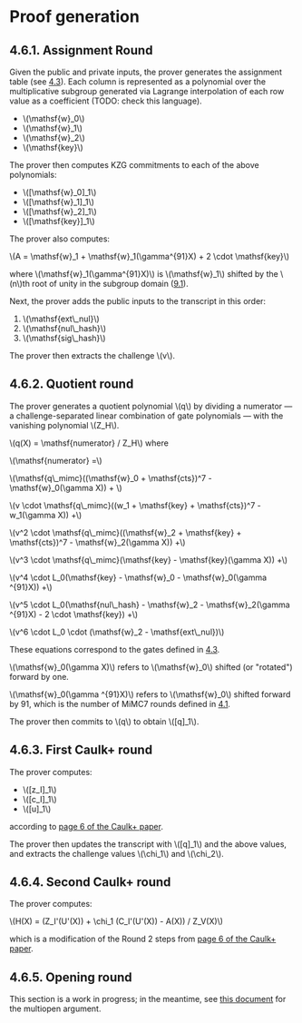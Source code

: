 # Proof generation

## 4.6.1. Assignment Round

Given the public and private inputs, the prover generates the assignment table
(see [4.3](./circuit_and_gates.html)). Each column is represented as a
polynomial over the multiplicative subgroup generated via Lagrange
interpolation of each row value as a coefficient (TODO: check this language).

- \\(\mathsf{w}_0\\)
- \\(\mathsf{w}_1\\)
- \\(\mathsf{w}_2\\)
- \\(\mathsf{key}\\)

The prover then computes KZG commitments to each of the above polynomials:

- \\([\mathsf{w}_0]_1\\)
- \\([\mathsf{w}_1]_1\\)
- \\([\mathsf{w}_2]_1\\)
- \\([\mathsf{key}]_1\\)

The prover also computes:

\\(A = \mathsf{w}_1 + \mathsf{w}_1(\gamma^{91}X) + 2 \cdot \mathsf{key}\\)

<!--let omega_pow_rotation = state.domain_h.element(NUMBER_OF_MIMC_ROUNDS);-->
<!--let w1_shifted_n = shift_dense_poly(&w1, &omega_pow_rotation);-->
<!--let a: DensePolynomial<_> = &w1_shifted_n + &w1 + &key * E::Fr::from(2u64);-->

where \\(\mathsf{w}_1(\gamma^{91}X)\\) is \\(\mathsf{w}_1\\) shifted by the
\\(n\\)th root of unity in the subgroup domain
([9.1](cryptographic_specification.html#91-the-subgroup-domain)).

Next, the prover adds the public inputs to the transcript in this order:

1. \\(\mathsf{ext\\_nul}\\)
2. \\(\mathsf{nul\\_hash}\\)
3. \\(\mathsf{sig\\_hash}\\)

The prover then extracts the challenge \\(v\\).

## 4.6.2. Quotient round

The prover generates a quotient polynomial \\(q\\) by dividing
a numerator — a challenge-separated linear combination of gate polynomials —
with the vanishing polynomial \\(Z_H\\).

\\(q(X) = \mathsf{numerator} / Z_H\\) where

\\(\mathsf{numerator} =\\)

\\(\mathsf{q\\_mimc}((\mathsf{w}_0 + \mathsf{cts})^7 - \mathsf{w}_0(\gamma X)) + \\)

\\(v \cdot \mathsf{q\\_mimc}((w_1 + \mathsf{key} + \mathsf{cts})^7 - w_1(\gamma X)) +\\)

\\(v^2 \cdot \mathsf{q\\_mimc}((\mathsf{w}_2 + \mathsf{key} + \mathsf{cts})^7 - \mathsf{w}_2(\gamma X)) +\\)

\\(v^3 \cdot \mathsf{q\\_mimc}(\mathsf{key} - \mathsf{key}(\gamma X)) +\\)

\\(v^4 \cdot L_0(\mathsf{key} - \mathsf{w}_0 - \mathsf{w}_0(\gamma ^{91}X)) +\\)

\\(v^5 \cdot L_0(\mathsf{nul\\_hash} - \mathsf{w}_2 - \mathsf{w}_2(\gamma ^{91}X) - 2 \cdot \mathsf{key}) +\\)

\\(v^6 \cdot L_0 \cdot (\mathsf{w}_2 - \mathsf{ext\\_nul})\\)

These equations correspond to the gates defined in
[4.3](circuit_and_gates.html#gates).

\\(\mathsf{w}_0(\gamma X)\\) refers to \\(\mathsf{w}_0\\) shifted (or
"rotated") forward by one.

\\(\mathsf{w}_0(\gamma ^{91}X)\\) refers to \\(\mathsf{w}_0\\) shifted forward
by 91, which is the number of MiMC7 rounds defined in
[4.1](./cryptographic_specification.html#41-the-mimc7-round-constants).

The prover then commits to \\(q\\) to obtain \\([q]_1\\).

## 4.6.3. First Caulk+ round

The prover computes:

- \\([z_I]_1\\)
- \\([c_I]_1\\)
- \\([u]_1\\)

according to [page 6 of the Caulk+
paper](https://eprint.iacr.org/2022/957.pdf).

The prover then updates the transcript with \\([q]_1\\) and the above values,
and extracts the challenge values \\(\chi_1\\) and \\(\chi_2\\).

## 4.6.4. Second Caulk+ round

The prover computes:

\\(H(X) = (Z_I'(U'(X)) + \chi_1 (C_I'(U'(X)) - A(X)) / Z_V(X)\\)

which is a modification of the Round 2 steps from [page 6 of the Caulk+
paper](https://eprint.iacr.org/2022/957.pdf).

## 4.6.5. Opening round

This section is a work in progress; in the meantime, see [this
document](https://hackmd.io/D-bL6-oNSbSej7Ao_-9PLA) for the multiopen argument.
